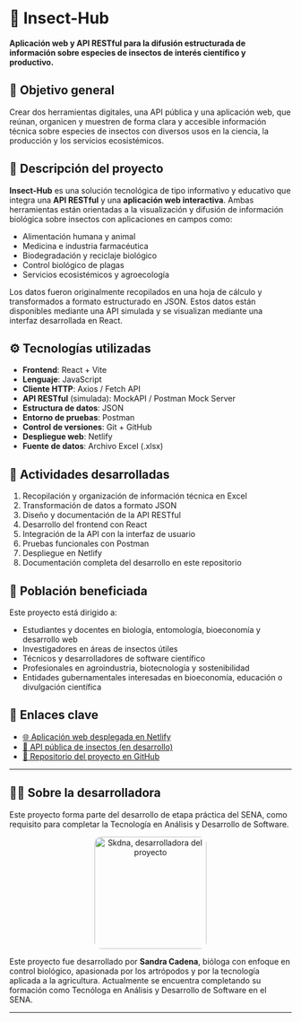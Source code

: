 # 🐞 Insect-Hub
**Aplicación web y API RESTful para la difusión estructurada de información sobre especies de insectos de interés científico y productivo.**

## 🧭 Objetivo general
Crear dos herramientas digitales, una API pública y una aplicación web, que reúnan, organicen y muestren de forma clara y accesible información técnica sobre especies de insectos con diversos usos en la ciencia, la producción y los servicios ecosistémicos.

## 📝 Descripción del proyecto
**Insect-Hub** es una solución tecnológica de tipo informativo y educativo que integra una **API RESTful** y una **aplicación web interactiva**. Ambas herramientas están orientadas a la visualización y difusión de información biológica sobre insectos con aplicaciones en campos como:
- Alimentación humana y animal  
- Medicina e industria farmacéutica  
- Biodegradación y reciclaje biológico  
- Control biológico de plagas  
- Servicios ecosistémicos y agroecología  

Los datos fueron originalmente recopilados en una hoja de cálculo y transformados a formato estructurado en JSON. Estos datos están disponibles mediante una API simulada y se visualizan mediante una interfaz desarrollada en React.

## ⚙️ Tecnologías utilizadas
- **Frontend**: React + Vite  
- **Lenguaje**: JavaScript  
- **Cliente HTTP**: Axios / Fetch API  
- **API RESTful** (simulada): MockAPI / Postman Mock Server  
- **Estructura de datos**: JSON  
- **Entorno de pruebas**: Postman  
- **Control de versiones**: Git + GitHub  
- **Despliegue web**: Netlify  
- **Fuente de datos**: Archivo Excel (.xlsx)  

## 📌 Actividades desarrolladas
1. Recopilación y organización de información técnica en Excel  
2. Transformación de datos a formato JSON  
3. Diseño y documentación de la API RESTful  
4. Desarrollo del frontend con React  
5. Integración de la API con la interfaz de usuario  
6. Pruebas funcionales con Postman  
7. Despliegue en Netlify  
8. Documentación completa del desarrollo en este repositorio  

## 👥 Población beneficiada
Este proyecto está dirigido a:
- Estudiantes y docentes en biología, entomología, bioeconomía y desarrollo web  
- Investigadores en áreas de insectos útiles  
- Técnicos y desarrolladores de software científico  
- Profesionales en agroindustria, biotecnología y sostenibilidad
- Entidades gubernamentales interesadas en bioeconomía, educación o divulgación científica

## 🚀 Enlaces clave
- [🌐 Aplicación web desplegada en Netlify](https://insect-hub.netlify.app/home)  
- [🔗 API pública de insectos (en desarrollo)](https://en_desarrollo.api)  
- [📁 Repositorio del proyecto en GitHub](https://github.com/Kdnastone/insect-hub)

---
## 🙋‍♀️ Sobre la desarrolladora

Este proyecto forma parte del desarrollo de etapa práctica del SENA, como requisito para completar la Tecnología en Análisis y Desarrollo de Software.
<p align="center">
  <img src="assets/profile1.jpg" alt="Skdna, desarrolladora del proyecto" width="200" style="border-radius: 12px;">
</p>

Este proyecto fue desarrollado por **Sandra Cadena**, bióloga con enfoque en control biológico, apasionada por los artrópodos y por la tecnología aplicada a la agricultura.
Actualmente se encuentra completando su formación como Tecnóloga en Análisis y Desarrollo de Software en el SENA.

---
